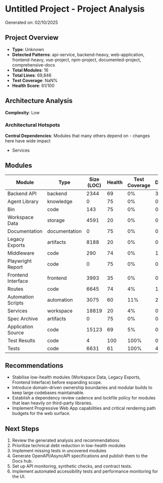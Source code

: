 # Untitled Project - Project Analysis

Generated on: 02/10/2025

## Project Overview

- **Type**: Unknown
- **Detected Patterns**: api-service, backend-heavy, web-application, frontend-heavy, vue-project, npm-project, documented-project, comprehensive-docs
- **Total Modules**: 16
- **Total Lines**: 69,846
- **Test Coverage**: NaN%
- **Health Score**: 61/100

## Architecture Analysis

**Complexity**: Low

### Architectural Hotspots

**Central Dependencies**: Modules that many others depend on - changes here have wide impact
- Services

## Modules

| Module | Type | Size (LOC) | Health | Test Coverage | Dependencies |
|--------|------|------------|---------|---------------|--------------|
| Backend API | backend | 2344 | 69 | 0% | 3 |
| Agent Library | knowledge | 0 | 75 | 0% | 0 |
| Bin | code | 143 | 75 | 0% | 0 |
| Workspace Data | storage | 4591 | 20 | 0% | 0 |
| Documentation | documentation | 0 | 75 | 0% | 0 |
| Legacy Exports | artifacts | 8188 | 20 | 0% | 0 |
| Middleware | code | 290 | 74 | 0% | 1 |
| Playwright Report | code | 0 | 75 | 0% | 0 |
| Frontend Interface | frontend | 3993 | 35 | 0% | 0 |
| Routes | code | 6645 | 74 | 4% | 1 |
| Automation Scripts | automation | 3075 | 60 | 11% | 2 |
| Services | workspace | 18819 | 20 | 4% | 0 |
| Spec Archive | artifacts | 0 | 75 | 0% | 0 |
| Application Source | code | 15123 | 69 | 5% | 0 |
| Test Results | code | 4 | 100 | 100% | 0 |
| Tests | code | 6631 | 61 | 100% | 4 |

## Recommendations

- Stabilise low-health modules (Workspace Data, Legacy Exports, Frontend Interface) before expanding scope.
- Introduce domain-driven ownership boundaries and modular builds to keep large codebases maintainable.
- Establish a dependency review cadence and lockfile policy for modules that lean heavily on third-party libraries.
- Implement Progressive Web App capabilities and critical rendering path budgets for the web surface.

## Next Steps

1. Review the generated analysis and recommendations
1. Prioritize technical debt reduction in low-health modules
1. Implement missing tests in uncovered modules
1. Generate OpenAPI/AsyncAPI specifications and publish them to the Docs hub.
1. Set up API monitoring, synthetic checks, and contract tests.
1. Implement automated accessibility tests and performance monitoring for the UI.
